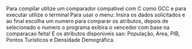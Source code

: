 Para compilar utilize um comparador compativel com C como GCC e para executar utilize o terminal
Para usar o menu: Insira os dados solicitados e ao final escolha um numero para comparar os atributos, depois de selecionado o numero o programa exibira o vencedor com base na comparacao feita!
E os atributos disponiveis sao: População, Area, PIB, Pontos Turísticos e Densidade Demográfica.
